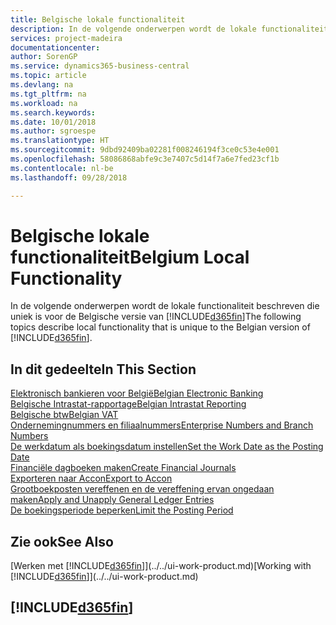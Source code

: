 ```yaml
---
title: Belgische lokale functionaliteit
description: In de volgende onderwerpen wordt de lokale functionaliteit beschreven in de Belgische versie van [!INCLUDE[d365fin](../../includes/d365fin_md.md)]
services: project-madeira
documentationcenter: 
author: SorenGP
ms.service: dynamics365-business-central
ms.topic: article
ms.devlang: na
ms.tgt_pltfrm: na
ms.workload: na
ms.search.keywords: 
ms.date: 10/01/2018
ms.author: sgroespe
ms.translationtype: HT
ms.sourcegitcommit: 9dbd92409ba02281f008246194f3ce0c53e4e001
ms.openlocfilehash: 58086868abfe9c3e7407c5d14f7a6e7fed23cf1b
ms.contentlocale: nl-be
ms.lasthandoff: 09/28/2018

---
```

# <a name="belgium-local-functionality"></a><span data-ttu-id="652ed-103">Belgische lokale functionaliteit</span><span class="sxs-lookup"><span data-stu-id="652ed-103">Belgium Local Functionality</span></span>
<span data-ttu-id="652ed-104">In de volgende onderwerpen wordt de lokale functionaliteit beschreven die uniek is voor de Belgische versie van [!INCLUDE[d365fin](../../includes/d365fin_md.md)]</span><span class="sxs-lookup"><span data-stu-id="652ed-104">The following topics describe local functionality that is unique to the Belgian version of [!INCLUDE[d365fin](../../includes/d365fin_md.md)].</span></span>  

## <a name="in-this-section"></a><span data-ttu-id="652ed-105">In dit gedeelte</span><span class="sxs-lookup"><span data-stu-id="652ed-105">In This Section</span></span>  
 [<span data-ttu-id="652ed-106">Elektronisch bankieren voor België</span><span class="sxs-lookup"><span data-stu-id="652ed-106">Belgian Electronic Banking</span></span>](belgian-electronic-banking.md)  
  [<span data-ttu-id="652ed-107">Belgische Intrastat-rapportage</span><span class="sxs-lookup"><span data-stu-id="652ed-107">Belgian Intrastat Reporting</span></span>](belgian-intrastat-reporting.md)  
  [<span data-ttu-id="652ed-108">Belgische btw</span><span class="sxs-lookup"><span data-stu-id="652ed-108">Belgian VAT</span></span>](belgian-vat.md)  
  [<span data-ttu-id="652ed-109">Ondernemingnummers en filiaalnummers</span><span class="sxs-lookup"><span data-stu-id="652ed-109">Enterprise Numbers and Branch Numbers</span></span>](enterprise-numbers-and-branch-numbers.md)  
  [<span data-ttu-id="652ed-110">De werkdatum als boekingsdatum instellen</span><span class="sxs-lookup"><span data-stu-id="652ed-110">Set the Work Date as the Posting Date</span></span>](how-to-set-the-work-date-as-the-posting-date.md)  
  [<span data-ttu-id="652ed-111">Financiële dagboeken maken</span><span class="sxs-lookup"><span data-stu-id="652ed-111">Create Financial Journals</span></span>](how-to-create-financial-journals.md)  
  [<span data-ttu-id="652ed-112">Exporteren naar Accon</span><span class="sxs-lookup"><span data-stu-id="652ed-112">Export to Accon</span></span>](how-to-export-to-accon.md)  
  [<span data-ttu-id="652ed-113">Grootboekposten vereffenen en de vereffening ervan ongedaan maken</span><span class="sxs-lookup"><span data-stu-id="652ed-113">Apply and Unapply General Ledger Entries</span></span>](how-to-apply-and-unapply-general-ledger-entries.md)  
  [<span data-ttu-id="652ed-114">De boekingsperiode beperken</span><span class="sxs-lookup"><span data-stu-id="652ed-114">Limit the Posting Period</span></span>](how-to-limit-the-posting-period.md)

## <a name="see-also"></a><span data-ttu-id="652ed-115">Zie ook</span><span class="sxs-lookup"><span data-stu-id="652ed-115">See Also</span></span>
<span data-ttu-id="652ed-116">[Werken met [!INCLUDE[d365fin](../../includes/d365fin_md.md)]](../../ui-work-product.md)</span><span class="sxs-lookup"><span data-stu-id="652ed-116">[Working with [!INCLUDE[d365fin](../../includes/d365fin_md.md)]](../../ui-work-product.md)</span></span>

## [!INCLUDE[d365fin](../../includes/free_trial_md.md)]  
 

